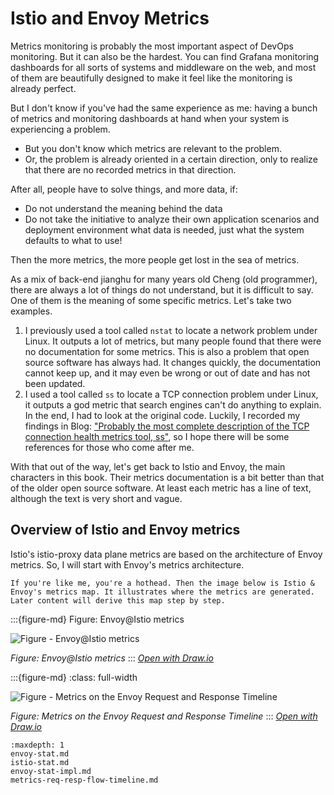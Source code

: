 # Istio and Envoy Metrics

Metrics monitoring is probably the most important aspect of DevOps monitoring. But it can also be the hardest. You can find Grafana monitoring dashboards for all sorts of systems and middleware on the web, and most of them are beautifully designed to make it feel like the monitoring is already perfect.  

But I don't know if you've had the same experience as me: having a bunch of metrics and monitoring dashboards at hand when your system is experiencing a problem.
- But you don't know which metrics are relevant to the problem.
- Or, the problem is already oriented in a certain direction, only to realize that there are no recorded metrics in that direction.

After all, people have to solve things, and more data, if:
- Do not understand the meaning behind the data
- Do not take the initiative to analyze their own application scenarios and deployment environment what data is needed, just what the system defaults to what to use!

Then the more metrics, the more people get lost in the sea of metrics.

As a mix of back-end jianghu for many years old Cheng (old programmer), there are always a lot of things do not understand, but it is difficult to say. One of them is the meaning of some specific metrics. Let's take two examples.
1. I previously used a tool called `nstat` to locate a network problem under Linux. It outputs a lot of metrics, but many people found that there were no documentation for some metrics. This is also a problem that open source software has always had. It changes quickly, the documentation cannot keep up, and it may even be wrong or out of date and has not been updated.
2. I used a tool called `ss` to locate a TCP connection problem under Linux, it outputs a god metric that search engines can't do anything to explain. In the end, I had to look at the original code. Luckily, I recorded my findings in Blog: ["Probably the most complete description of the TCP connection health metrics tool, ss"](https://blog.mygraphql.com/zh/notes/low-tec/network/tcp-inspect/), so I hope there will be some references for those who come after me.


With that out of the way, let's get back to Istio and Envoy, the main characters in this book. Their metrics documentation is a bit better than that of the older open source software. At least each metric has a line of text, although the text is very short and vague.

## Overview of Istio and Envoy metrics

Istio's istio-proxy data plane metrics are based on the architecture of Envoy metrics. So, I will start with Envoy's metrics architecture.


```{hint}
If you're like me, you're a hothead. Then the image below is Istio & Envoy's metrics map. It illustrates where the metrics are generated. Later content will derive this map step by step.
```

:::{figure-md} Figure: Envoy@Istio metrics

<img src="/ch2-envoy/envoy-istio-metrics/index.assets/envoy-istio-metrics.drawio.svg" alt="Figure - Envoy@Istio metrics">

*Figure: Envoy@Istio metrics*
:::
*[Open with Draw.io](https://app.diagrams.net/?ui=sketch#Uhttps%3A%2F%2Fistio-insider.mygraphql.com%2Fzh_CN%2Flatest%2F_images%2Fenvoy-istio-metrics.drawio.svg)*



:::{figure-md}
:class: full-width

<img src="/ch2-envoy/req-resp-flow-timeline/req-resp-flow-timeline.assets/req-resp-flow-timeline.drawio.svg" alt="Figure - Metrics on the Envoy Request and Response Timeline">

*Figure: Metrics on the Envoy Request and Response Timeline*
:::
*[Open with Draw.io](https://app.diagrams.net/?ui=sketch#Uhttps%3A%2F%2Fistio-insider.mygraphql.com%2Fzh_CN%2Flatest%2F_images%2Freq-resp-flow-timeline.drawio.svg)*


```{toctree}
:maxdepth: 1
envoy-stat.md
istio-stat.md
envoy-stat-impl.md
metrics-req-resp-flow-timeline.md
```
